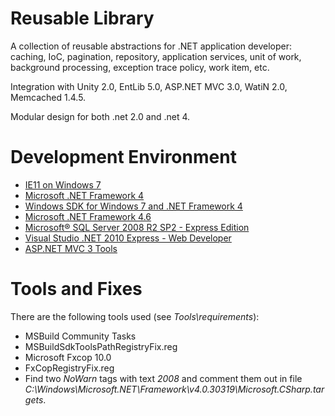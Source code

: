 # Reusable Library

A collection of reusable abstractions for .NET application developer: caching, IoC, pagination, repository, application services, unit of work, background processing, exception trace policy, work item, etc.

Integration with Unity 2.0, EntLib 5.0, ASP.NET MVC 3.0, WatiN 2.0, Memcached 1.4.5.

Modular design for both .net 2.0 and .net 4.

# Development Environment 

* [IE11 on Windows 7](https://dev.windows.com/en-us/microsoft-edge/tools/vms/mac/)
* [Microsoft .NET Framework 4](http://www.microsoft.com/en-us/download/details.aspx?id=17718)
* [Windows SDK for Windows 7 and .NET Framework 4](https://www.microsoft.com/en-us/download/details.aspx?id=8279)
* [Microsoft .NET Framework 4.6](https://www.microsoft.com/en-us/download/details.aspx?id=48137)
* [Microsoft® SQL Server 2008 R2 SP2 - Express Edition](https://www.microsoft.com/en-us/download/details.aspx?id=30438)
* [Visual Studio .NET 2010 Express - Web Developer](https://go.microsoft.com/?linkid=9709969)
* [ASP.NET MVC 3 Tools](http://www.microsoft.com/en-us/download/details.aspx?id=1491)

# Tools and Fixes

There are the following tools used (see *Tools\\requirements*):

* MSBuild Community Tasks
* MSBuildSdkToolsPathRegistryFix.reg
* Microsoft Fxcop 10.0
* FxCopRegistryFix.reg
* Find two *NoWarn* tags with text *2008* and comment them out in file *C:\Windows\Microsoft.NET\Framework\v4.0.30319\Microsoft.CSharp.targets*.

